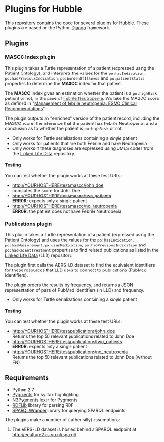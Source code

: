 # Plugins for Hubble

This repository contains the code for several plugins for Hubble. These plugins are based on the Python [Django](http://django.org) framework.

## Plugins

### MASCC Index plugin

This plugin takes a Turtle representation of a patient (expressed using the [Patient Ontology](https://github.com/Data2Semantics/raw2ld/blob/master/vocab/patient_vocab.owl)), and interprets the values for the `po:hasIndication`, `po:hadPreviousIndication`, `po:burdenOfIllness` and `po:patientStatus` properties to determine the **MASCC** index for that patient. 

The **MASCC** index gives an estimation whether the patient is a `po:highRisk` patient or not, in the case of [Febrile Neutropenia](http://aers.data2semantics.org/resource/indication/FEBRILE_NEUTROPENIA). We take the MASCC score as defined in "[Management of febrile neutropenia: ESMO Clinical Recommendations](http://dx.doi.org/doi:10.1093/annonc/mdp163)".

The plugin outputs an "enriched" version of the patient record, including the MASCC score, the inference that the patient has Febrile Neutropenia, and a conclusion as to whether the patient is `po:highRisk` or not. 

* Only works for Turtle serializations containing a *single* patient
* Only works for patients that are both Febrile and have Neutropenia
* Only works if these diagnoses are expressed using UMLS codes from the [Linked Life Data](http://linkedlifedata.com) repository.

#### Testing

You can test whether the plugin works at these test URLs:

* <http://YOURHOSTHERE/test/mascc/john_doe>  
	computes the score for John Doe
* <http://YOURHOSTHERE/test/mascc/two_patients>  
	**ERROR**: expects only a single patient
* <http://YOURHOSTHERE/test/mascc/no_neutropenia>  
	**ERROR**: the patient does not have Febrile Neutropenia


### Publications plugin

This plugin takes a Turtle representation of a patient (expressed using the [Patient Ontology](https://github.com/Data2Semantics/raw2ld/blob/master/vocab/patient_vocab.owl)) and uses the values for the `po:hasIndication`, `po:hasMeasurement`, `po:usesMedication`, `po:hadPreviousIndication` and `po:hadRecentTreatment` properties to find related publications as listed in the [Linked Life Data](http://linkedlifedata.com) (LLD) repository.

The plugin first calls the AERS-LD dataset to find the equivalent identifiers for these resources that LLD uses to connect to publications ([PubMed](http://www.ncbi.nlm.nih.gov/pubmed/) identifiers). 

The plugin orders the results by frequency, and returns a JSON representation of pairs of PubMed identifiers (in LLD) and frequency.

* Only works for Turtle serializations containing a *single* patient

#### Testing

You can test whether the plugin works at these test URLs:

* <http://YOURHOSTHERE/test/publications/john_doe>  
	Returns the top 50 relevant publications related to John Doe
* <http://YOURHOSTHERE/test/publications/two_patients>  
	**ERROR**: expects only a single patient
* <http://YOURHOSTHERE/test/publications/no_neutropenia>  
	Returns the top 50 relevant publications related to John Doe (without FN)

## Requirements

* Python 2.7
* [Pygments](http://pygments.org) for syntax highlighting
* [N3Pygments](https://github.com/gniezen/n3pygments) lexer for Pygments
* [RDFLib](http://rdflib.net) library for parsing RDF
* [SPARQLWrapper](http://sparql-wrapper.sourceforge.net/) library for querying SPARQL endpoints

The plugins make a number of (rather silly) assumptions:

1. The AERS-LD dataset is hosted behind a SPARQL endpoint at <http://eculture2.cs.vu.nl/sparql/>

